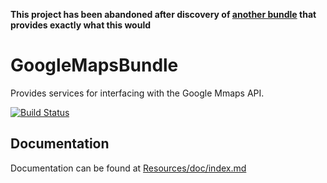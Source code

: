 **This project has been abandoned after discovery of [another bundle](https://github.com/egeloen/IvoryGoogleMapBundle) that provides exactly what this would**




GoogleMapsBundle
================

Provides services for interfacing with the Google Mmaps API.

[![Build Status](https://travis-ci.org/devtrw/GoogleMapsBundle.png?branch=master)](https://travis-ci.org/devtrw/GoogleMapsBundle)

Documentation
-------------

Documentation can be found at [Resources/doc/index.md](https://github.com/devtrw/GoogleMapsBundle/blob/master/Resources/doc/index.md)
